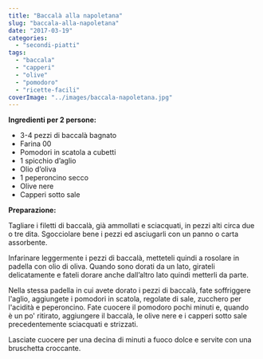 ```yaml
---
title: "Baccalà alla napoletana"
slug: "baccala-alla-napoletana"
date: "2017-03-19"
categories: 
  - "secondi-piatti"
tags: 
  - "baccala"
  - "capperi"
  - "olive"
  - "pomodoro"
  - "ricette-facili"
coverImage: "../images/baccala-napoletana.jpg"
---
```


**Ingredienti per 2 persone:**

- 3-4 pezzi di baccalà bagnato
- Farina 00
- Pomodori in scatola a cubetti
- 1 spicchio d’aglio
- Olio d’oliva
- 1 peperoncino secco
- Olive nere
- Capperi sotto sale

**Preparazione:** 

Tagliare i filetti di baccalà, già ammollati e sciacquati, in pezzi alti circa due o tre dita. Sgocciolare bene i pezzi ed asciugarli con un panno o carta assorbente.

Infarinare leggermente i pezzi di baccalà, metteteli quindi a rosolare in padella con olio di oliva. Quando sono dorati da un lato, girateli delicatamente e fateli dorare anche dall’altro lato quindi metterli da parte.

Nella stessa padella in cui avete dorato i pezzi di baccalà, fate soffriggere l'aglio, aggiungete i pomodori in scatola, regolate di sale, zucchero per l'acidità e peperoncino. Fate cuocere il pomodoro pochi minuti e, quando è un po' ritirato, aggiungere il baccalà, le olive nere e i capperi sotto sale precedentemente sciacquati e strizzati.

Lasciate cuocere per una decina di minuti a fuoco dolce e servite con una bruschetta croccante.

